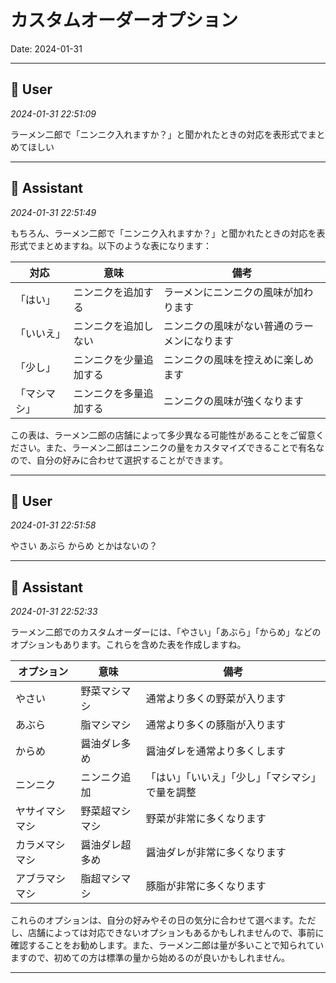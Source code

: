 # カスタムオーダーオプション

Date: 2024-01-31

---

## 👤 User
*2024-01-31 22:51:09*

ラーメン二郎で「ニンニク入れますか？」と聞かれたときの対応を表形式でまとめてほしい

---

## 🤖 Assistant
*2024-01-31 22:51:49*

もちろん、ラーメン二郎で「ニンニク入れますか？」と聞かれたときの対応を表形式でまとめますね。以下のような表になります：

| 対応 | 意味 | 備考 |
|------|------|------|
|「はい」| ニンニクを追加する | ラーメンにニンニクの風味が加わります |
|「いいえ」| ニンニクを追加しない | ニンニクの風味がない普通のラーメンになります |
|「少し」| ニンニクを少量追加する | ニンニクの風味を控えめに楽しめます |
|「マシマシ」| ニンニクを多量追加する | ニンニクの風味が強くなります |

この表は、ラーメン二郎の店舗によって多少異なる可能性があることをご留意ください。また、ラーメン二郎はニンニクの量をカスタマイズできることで有名なので、自分の好みに合わせて選択することができます。

---

## 👤 User
*2024-01-31 22:51:58*

やさい あぶら からめ とかはないの？

---

## 🤖 Assistant
*2024-01-31 22:52:33*

ラーメン二郎でのカスタムオーダーには、「やさい」「あぶら」「からめ」などのオプションもあります。これらを含めた表を作成しますね。

| オプション | 意味 | 備考 |
|------------|------|------|
| やさい | 野菜マシマシ | 通常より多くの野菜が入ります |
| あぶら | 脂マシマシ | 通常より多くの豚脂が入ります |
| からめ | 醤油ダレ多め | 醤油ダレを通常より多くします |
| ニンニク | ニンニク追加 | 「はい」「いいえ」「少し」「マシマシ」で量を調整 |
| ヤサイマシマシ | 野菜超マシマシ | 野菜が非常に多くなります |
| カラメマシマシ | 醤油ダレ超多め | 醤油ダレが非常に多くなります |
| アブラマシマシ | 脂超マシマシ | 豚脂が非常に多くなります |

これらのオプションは、自分の好みやその日の気分に合わせて選べます。ただし、店舗によっては対応できないオプションもあるかもしれませんので、事前に確認することをお勧めします。また、ラーメン二郎は量が多いことで知られていますので、初めての方は標準の量から始めるのが良いかもしれません。

---

